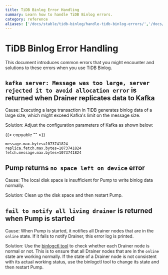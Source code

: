 ```yaml
---
title: TiDB Binlog Error Handling
summary: Learn how to handle TiDB Binlog errors.
category: reference
aliases: ['/docs/stable/tidb-binlog/handle-tidb-binlog-errors/','/docs/v4.0/tidb-binlog/handle-tidb-binlog-errors/','/docs/stable/reference/tidb-binlog/troubleshoot/error-handling/']
---
```


# TiDB Binlog Error Handling

This document introduces common errors that you might encounter and solutions to these errors when you use TiDB Binlog.

## `kafka server: Message was too large, server rejected it to avoid allocation error` is returned when Drainer replicates data to Kafka

Cause: Executing a large transaction in TiDB generates binlog data of a large size, which might exceed Kafka's limit on the message size.

Solution: Adjust the configuration parameters of Kafka as shown below:

{{< copyable "" >}}

```
message.max.bytes=1073741824
replica.fetch.max.bytes=1073741824
fetch.message.max.bytes=1073741824
```

## Pump returns `no space left on device` error

Cause: The local disk space is insufficient for Pump to write binlog data normally.

Solution: Clean up the disk space and then restart Pump.

## `fail to notify all living drainer` is returned when Pump is started

Cause: When Pump is started, it notifies all Drainer nodes that are in the `online` state. If it fails to notify Drainer, this error log is printed.

Solution: Use the [binlogctl tool](/tidb-binlog/binlog-control.md) to check whether each Drainer node is normal or not. This is to ensure that all Drainer nodes that are in the `online` state are working normally. If the state of a Drainer node is not consistent with its actual working status, use the binlogctl tool to change its state and then restart Pump.
